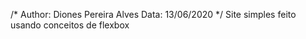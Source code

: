 /*
    Author: Diones Pereira Alves
    Data: 13/06/2020
*/
Site simples feito usando conceitos de flexbox